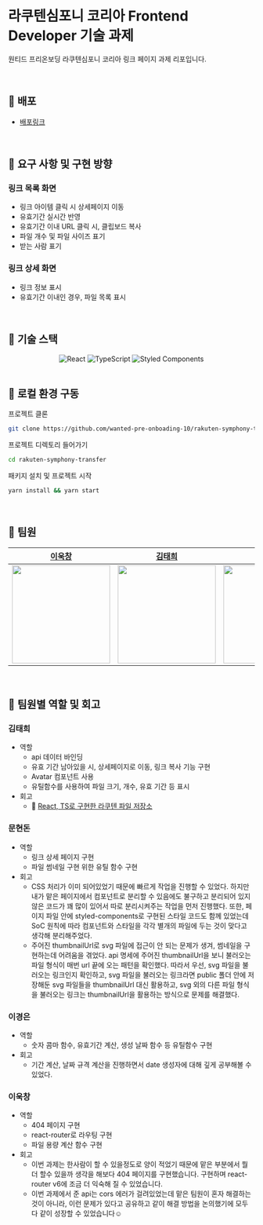 # 라쿠텐심포니 코리아 Frontend Developer 기술 과제
원티드 프리온보딩 라쿠텐심포니 코리아 링크 페이지 과제 리포입니다.

<br/>

## 📌 배포

- [배포링크](https://rakuten-absolute.netlify.app)

<br/>

## 📌 요구 사항 및 구현 방향

### 링크 목록 화면

- 링크 아이템 클릭 시 상세페이지 이동
- 유효기간 실시간 반영
- 유효기간 이내 URL 클릭 시, 클립보드 복사
- 파일 개수 및 파일 사이즈 표기
- 받는 사람 표기

### 링크 상세 화면

- 링크 정보 표시
- 유효기간 이내인 경우, 파일 목록 표시

<br/>

## 📌 기술 스택

<div align="center" >
	<img alt="React" src="https://img.shields.io/badge/react-%2320232a.svg?style=for-the-badge&logo=react&logoColor=%2361DAFB" />
	<img alt="TypeScript" src="https://img.shields.io/badge/TypeScript-%231572B6.svg?style=for-the-badge&logo=TypeScript&logoColor=white" />
	<img alt="Styled Components" src="https://img.shields.io/badge/Styled-Components-pink.svg?style=for-the-badge&logo=Styled-Components&logoColor=white" />
</div>


<br/>

## 📌 로컬 환경 구동

프로젝트 클론

```bash
git clone https://github.com/wanted-pre-onboading-10/rakuten-symphony-transfer.git
```

프로젝트 디렉토리 들어가기

```bash
cd rakuten-symphony-transfer
```

패키지 설치 및 프로젝트 시작

```bash
yarn install && yarn start
```

<br/>

## 📌 팀원

|[이욱창](https://github.com/wook95)|[김태희](https://github.com/tae100k)|[문현돈](https://github.com/hyundonny)|[이경은](https://github.com/2kyung19)|
| ----- | ---- | ----- |  ----- |
|<img src="https://avatars.githubusercontent.com/u/80494742?v=4" width="200"/>|<img src="https://avatars.githubusercontent.com/u/78027252?v=4" width="200" />| <img src="https://avatars.githubusercontent.com/u/10048956?v=4" width="200" />|<img src="https://avatars.githubusercontent.com/u/32586712?v=4" width="200" />

<br/>

## 📌 팀원별 역할 및 회고

### 김태희

- 역할
    - api 데이터 바인딩
    - 유효 기간 남아있을 시, 상세페이지로 이동, 링크 복사 기능 구현
    - Avatar 컴포넌트 사용
    - 유틸함수를 사용하여 파일 크기, 개수, 유효 기간 등 표시
- 회고
    - ****📜**** [React, TS로 구현한 라쿠텐 파일 저장소](https://www.notion.so/React-TS-da79d1ebe8fe4916a098d083ee2fbec8)
    

### 문현돈

- 역할
    - 링크 상세 페이지 구현
    - 파일 썸네일 구현 위한 유틸 함수 구현
- 회고
    - CSS 처리가 이미 되어있었기 때문에 빠르게 작업을 진행할 수 있었다. 하지만 내가 맡은 페이지에서 컴포넌트로 분리할 수 있음에도 불구하고 분리되어 있지 않은 코드가 꽤 많이 있어서 따로 분리시켜주는 작업을 먼저 진행했다. 또한, 페이지 파일 안에 styled-components로 구현된 스타일 코드도 함께 있었는데 SoC 원칙에 따라 컴포넌트와 스타일을 각각 별개의 파일에 두는 것이 맞다고 생각해 분리해주었다.
    - 주어진 thumbnailUrl로 svg 파일에 접근이 안 되는 문제가 생겨, 썸네일을 구현하는데 어려움을 겪었다. api 명세에 주어진 thumbnailUrl을 보니 불러오는 파일 형식이 매번 url 끝에 오는 패턴을 확인했다. 따라서 우선, svg 파일을 불러오는 링크인지 확인하고, svg 파일을 불러오는 링크라면 public 폴더 안에 저장해둔 svg 파일들을 thumbnailUrl 대신 활용하고, svg 외의 다른 파일 형식을 불러오는 링크는 thumbnailUrl을 활용하는 방식으로 문제를 해결했다.

### 이경은

- 역할
    - 숫자 콤마 함수, 유효기간 계산, 생성 날짜 함수 등 유틸함수 구현
- 회고
    - 기간 계산, 날짜 규격 계산을 진행하면서 date 생성자에 대해 깊게 공부해볼 수 있었다.

### 이욱창

- 역할
    - 404 페이지 구현
    - react-router로 라우팅 구현
    - 파일 용량 계산 함수 구현
- 회고
    - 이번 과제는 한사람이 할 수 있을정도로 양이 적었기 때문에 맡은 부분에서 뭘 더 할수 있을까 생각을 해보다 404 페이지를 구현했습니다. 구현하며 react-router v6에 조금 더 익숙해 질 수 있었습니다.
    - 이번 과제에서 준 api는 cors 에러가 걸려있었는데 맡은 팀원이 혼자 해결하는것이 아니라, 이런 문제가 있다고 공유하고 같이 해결 방법을 논의했기에 모두 다 같이 성장할 수 있었습니다☺️
